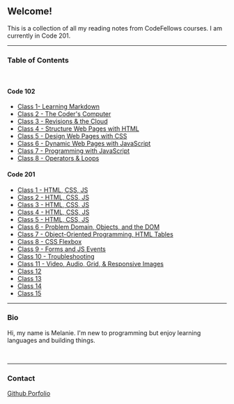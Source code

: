## Welcome!

This is a collection of all my reading notes from CodeFellows courses. I am currently in Code 201.

---

### Table of Contents
<br>

#### Code 102

- [Class 1- Learning Markdown](https://melanie-johnston.github.io/reading-notes/102/class1)
- [Class 2 - The Coder's Computer](https://melanie-johnston.github.io/reading-notes/102/class2)
- [Class 3 - Revisions & the Cloud](https://melanie-johnston.github.io/reading-notes/102/class3)
- [Class 4 - Structure Web Pages with HTML](https://melanie-johnston.github.io/reading-notes/102/class4)
- [Class 5 - Design Web Pages with CSS](https://melanie-johnston.github.io/reading-notes/102/class5)
- [Class 6 - Dynamic Web Pages with JavaScript](https://melanie-johnston.github.io/reading-notes/102/class6)
- [Class 7 - Programming with JavaScript](https://melanie-johnston.github.io/reading-notes/102/class7)
- [Class 8 - Operators & Loops](https://melanie-johnston.github.io/reading-notes/102/class8)




#### Code 201


- [Class 1 - HTML, CSS, JS](https://melanie-johnston.github.io/reading-notes/201/class1)
- [Class 2 - HTML, CSS, JS](https://melanie-johnston.github.io/reading-notes/201/class2)
- [Class 3 - HTML, CSS, JS](https://melanie-johnston.github.io/reading-notes/201/class3)
- [Class 4 - HTML, CSS, JS](https://melanie-johnston.github.io/reading-notes/201/class4)
- [Class 5 - HTML, CSS, JS](https://melanie-johnston.github.io/reading-notes/201/class5)
- [Class 6 - Problem Domain, Objects, and the DOM](https://melanie-johnston.github.io/reading-notes/201/class6)
- [Class 7 - Object-Oriented Programming, HTML Tables](https://melanie-johnston.github.io/reading-notes/201/class7)
- [Class 8 - CSS Flexbox](https://melanie-johnston.github.io/reading-notes/201/class8)
- [Class 9 - Forms and JS Events](https://melanie-johnston.github.io/reading-notes/201/class9)
- [Class 10 - Troubleshooting](https://melanie-johnston.github.io/reading-notes/201/class10)
- [Class 11 - Video, Audio, Grid, & Responsive Images](https://melanie-johnston.github.io/reading-notes/201/class11)
- [Class 12](https://melanie-johnston.github.io/reading-notes/201/class12)
- [Class 13](https://melanie-johnston.github.io/reading-notes/201/class13)
- [Class 14](https://melanie-johnston.github.io/reading-notes/201/class14)
- [Class 15](https://melanie-johnston.github.io/reading-notes/201/class15)

---

### Bio

Hi, my name is Melanie. I'm new to programming but enjoy learning languages and building things.

<br>

---
### Contact

[Github Porfolio](https://github.com/melanie-johnston)
